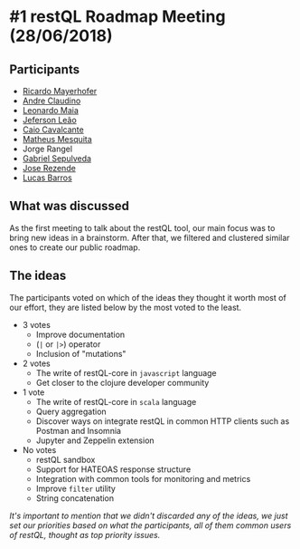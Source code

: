 # #1 restQL Roadmap Meeting (28/06/2018)

## Participants

- [Ricardo Mayerhofer](https://github.com/@ricardoekm)
- [Andre Claudino](https://github.com/@andreclaudino)
- [Leonardo Maia](https://github.com/@leonardodavila)
- [Jeferson Leão](https://github.com/@jsanchesleão)
- [Caio Cavalcante](https://github.com/@caiorcferreira)
- [Matheus Mesquita](https://github.com/@mathmesquita)
- Jorge Rangel
- [Gabriel Sepulveda](https://github.com/@gbrlsepulveda)
- [Jose Rezende](https://github.com/@joshrezende)
- [Lucas Barros](https://github.com/@lucasbarros)

## What was discussed

As the first meeting to talk about the restQL tool, our main focus was to bring new ideas in a brainstorm. After that, we filtered and clustered similar ones to create our public roadmap.

## The ideas

The participants voted on which of the ideas they thought it worth most of our effort, they are listed below by the most voted to the least.

- 3 votes
  - Improve documentation
  - (`|` or `|>`) operator
  - Inclusion of "mutations"
- 2 votes
  - The write of restQL-core in `javascript` language
  - Get closer to the clojure developer community
- 1 vote
  - The write of restQL-core in `scala` language
  - Query aggregation
  - Discover ways on integrate restQL in common HTTP clients such as Postman and Insomnia
  - Jupyter and Zeppelin extension
- No votes
  - restQL sandbox
  - Support for HATEOAS response structure
  - Integration with common tools for monitoring and metrics
  - Improve `filter` utility
  - String concatenation

_It's important to mention that we didn't discarded any of the ideas, we just set our priorities based on what the participants, all of them common users of restQL, thought as top priority issues._

